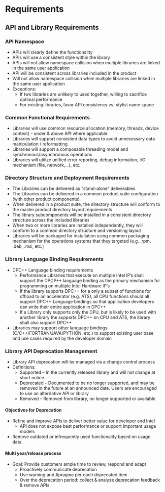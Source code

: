 # Requirements

## API and Library Requirements

### API Namespace
* APIs will clearly define the functionality
* APIs will use a consistent style within the library
* APIs will not allow namespace collision when multiple libraries are linked in the same user application
* API will be consistent across libraries included in the product
* Will not allow namespace collision when multiple libraries are linked in the same user application
* Exceptions:
  + If two libraries are unlikely to used together, willing to sacrifice optimal performance
  + For existing libraries, favor API consistency vs. stylist name space

### Common Functional Requirements
* Libraries will use common resource allocation (memory, threads, device context) – under & above API where applicable
* Libraries will support consistent data types to avoid unnecessary data manipulation / reformatting
* Libraries will support a composable threading model and synchronous/asynchronous operations
* Libraries will utilize unified error reporting, debug information, I/O  mechanism (file, network,…), etc.

### Directory Structure and Deployment Requirements
* The Libraries can be delivered as “stand-alone” deliverables
* The Libraries can be delivered in a common product suite configuration (with other product components)
* When delivered in a product suite, the directory structure will conform to the master product directory layout requirements
* The library subcomponents will be installed in a consistent directory structure across the included libraries
* When two or more libraries are installed independently, they will conform to a common directory structure and versioning layout
* Libraries will be packaged for installation using common packaging mechanism for the operations systems that they targeted (e.g. .rpm, .deb, .msi, etc.)

### Library Language Binding Requirements
* DPC++ Language binding requirements
  + Performance Libraries that execute on multiple Intel IP’s shall support the DPCP++ language binding as the primary mechanism for programming on multiple Intel Hardware IP’s
  + If the library supports DPC++ for a only a subset of functions for offload to an accelerator (e.g. ATS), all CPU functions should all support DPC++ Language bindings so that application developers can write their entire application in DPC++
  + If a Library only supports only the CPU, but is likely to be used with another library the supports DPC++ on CPU and ATS, the library shall also support DPC++ 
* Libraries may support other language bindings (C/C++/FORTRAN/JAVA/PYTHON, etc.) to support existing user base and use cases required by the developer domain

### Library API Deprecation Management
* Library API deprecation will be managed via a change control process
* Definitions:
  + Supported – In the currently released library and will not change at short notice.
  + Deprecated – Documented to be no longer supported, and may be removed in the future at an announced date. Users are encouraged to use an alternative API or library
  + Removed – Removed from library, no longer supported or available

#### Objectives for Deprecation
* Refine and improve APIs to deliver better value for developer and Intel
  + API does not expose best performance or support important usage models
* Remove outdated or infrequently used functionality based on usage data. 

#### Multi year/release process
* Goal: Provide customers ample time to review, respond and adapt
  + Proactively communicate deprecation
  + Use warning and \#pragma per each deprecated item
  + Over the deprecation period: collect & analyze deprecation feedback & remove APIs
